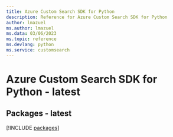 ```yaml
---
title: Azure Custom Search SDK for Python
description: Reference for Azure Custom Search SDK for Python
author: lmazuel
ms.author: lmazuel
ms.data: 03/06/2023
ms.topic: reference
ms.devlang: python
ms.service: customsearch
---
```

# Azure Custom Search SDK for Python - latest
## Packages - latest
[!INCLUDE [packages](custom-search-index.md)]